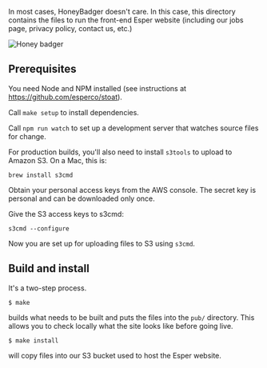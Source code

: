 In most cases, HoneyBadger doesn't care. In this case, this directory contains
the files to run the front-end Esper website (including our jobs page,
privacy policy, contact us, etc.)

![Honey badger](https://c1.staticflickr.com/3/2814/9658682358_f52236c48c_z.jpg)

Prerequisites
-------------

You need Node and NPM installed (see instructions at
https://github.com/esperco/stoat).

Call `make setup` to install dependencies.

Call `npm run watch` to set up a development server that watches source
files for change.

For production builds, you'll also need to install `s3tools` to upload to
Amazon S3. On a Mac, this is:
```
brew install s3cmd
```

Obtain your personal access keys from the AWS console. The secret key
is personal and can be downloaded only once.

Give the S3 access keys to s3cmd:
```
s3cmd --configure
```

Now you are set up for uploading files to S3 using `s3cmd`.


Build and install
-----------------

It's a two-step process.

```
$ make
```
builds what needs to be built and puts the files into the `pub/`
directory. This allows you to check locally what the site looks like
before going live.

```
$ make install
```
will copy files into our S3 bucket used to host the Esper website.
